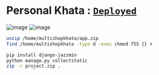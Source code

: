 # Personal Khata : [`Deployed`](https://multishopkhata.pythonanywhere.com/)

![image](https://github.com/user-attachments/assets/f3676c91-460f-4cd2-a03f-5e3f9ea2d967)
![image](https://github.com/user-attachments/assets/8a4195de-0b9e-445b-a29f-159dea4bc476)

```bash
unzip /home/multishopkhata/app.zip
find /home/multishopkhata -type d -exec chmod 755 {} +

pip install django-jazzmin
python manage.py collectstatic
zip -r project.zip .
```
